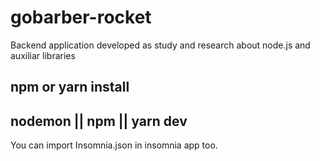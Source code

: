 # gobarber-rocket

Backend application developed as study and research about node.js and auxiliar libraries

## npm or yarn install

## nodemon || npm || yarn dev

You can import Insomnia.json in insomnia app too.
